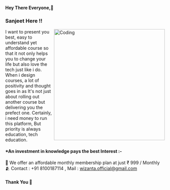 #### Hey There Everyone,👋
### Sanjeet Here !!
<img align="right" alt="Coding" width="350" src="https://media2.giphy.com/media/l378c04F2fjeZ7vH2/giphy.gif?cid=790b7611a2fb3de2156eddeea778a089c8659b78b79cd629&rid=giphy.gif&ct=g">

I want to present you best, easy to understand yet affordable course so that it not only helps you to change your life but also love the tech just like i do. When i design courses, a lot of positivity and thought goes in as It's not just about rolling out another course but delivering you the prefect one. Certainly, i need money to run this platform, But priority is always education, tech education.

#### *An investment in knowledge pays the best Interest :- 

🥳 We offer an affordable monthly membership plan at just  ₹ 999 / Monthly</br>
🫂 Contact : +91 8100187114 , Mail : wizanta.official@gmail.com 
#### Thank You 🙂
